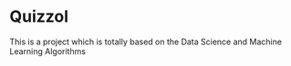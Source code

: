 # Quizzol
This is a project which is totally based on the Data Science and Machine Learning Algorithms
